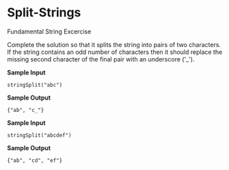 # Split-Strings
Fundamental String Excercise

Complete the solution so that it splits the string into pairs of two characters. If the string contains an odd number of characters then it should replace the missing second character of the final pair with an underscore ('_').

**Sample Input**
```
stringSplit("abc") 
```
**Sample Output**
```
{"ab", "c_"}
```
**Sample Input**
```
stringSplit("abcdef")
```
**Sample Output**
```
{"ab", "cd", "ef"}

```
